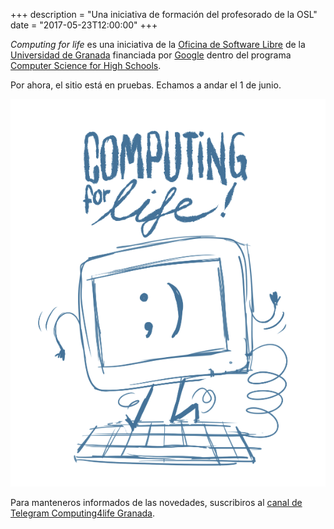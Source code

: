 +++
description = "Una iniciativa de formación del profesorado de la OSL"
date = "2017-05-23T12:00:00"
+++

*Computing for life* es una iniciativa de la [Oficina de Software Libre](http://osl.ugr.es) de la [Universidad de Granada](http://www.ugr.es) financiada por [Google](http://google.com) dentro del programa [Computer Science for High Schools](http://cs4hs.com).

Por ahora, el sitio está en pruebas. Echamos a andar el 1 de junio.

![Borrador del logo](img/borrador-logo.png)

Para manteneros informados de las novedades, suscribiros al [canal de Telegram Computing4life Granada](https://telegram.me/computing4lifeGranada). 
